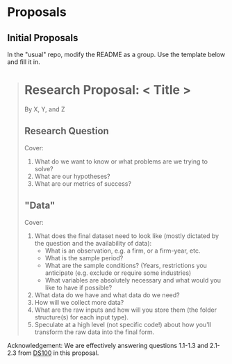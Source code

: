 # Proposals

## Initial Proposals

In the "usual" repo, modify the README as a group. Use the template below and fill it in. 

  > # Research Proposal: < Title >
  > 
  > By X, Y, and Z
  >
  > ## Research Question
  >
  > Cover:
  > 1. What do we want to know or what problems are we trying to solve?
  > 2. What are our hypotheses?
  > 3. What are our metrics of success? 
  >
  > ## "Data"
  >
  > Cover:
  > 1. What does the final dataset need to look like (mostly dictated by the question and the availability of data):
  >      - What is an observation, e.g. a firm, or a firm-year, etc.
  >      - What is the sample period?
  >      - What are the sample conditions? (Years, restrictions you anticipate (e.g. exclude or require some industries)
  >      - What variables are absolutely necessary and what would you like to have if possible?
  > 1. What data do we have and what data do we need?
  > 2. How will we collect more data? 
  > 1. What are the raw inputs and how will you store them (the folder structure(s) for each input type). 
  > 1. Speculate at a high level (not specific code!) about how you'll transform the raw data into the final form.
  
Acknowledgement: We are effectively answering questions 1.1-1.3 and 2.1-2.3 from [DS100](https://www.textbook.ds100.org/ch/01/lifecycle_students_1.html) in this proposal.  
